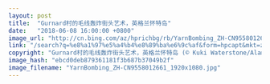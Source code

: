 ```yaml
---
layout: post
title:  "Gurnard村的毛线轰炸街头艺术，英格兰怀特岛"
date:   "2018-06-08 16:00:00 +0800"
image_url: "http://cn.bing.com/az/hprichbg/rb/YarnBombing_ZH-CN9558012661_1920x1080.jpg"
link: "/search?q=%e8%a1%97%e5%a4%b4%e8%89%ba%e6%9c%af&form=hpcapt&mkt=zh-cn"
copyright: "Gurnard村的毛线轰炸街头艺术，英格兰怀特岛 (© Kuki Waterstone/Alamy)"
image_hash: "ebcd0deb879361181f3b687b37049b2f"
image_filename: "YarnBombing_ZH-CN9558012661_1920x1080.jpg"
---
```

